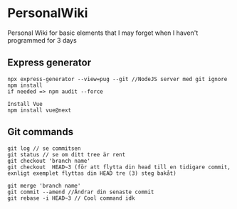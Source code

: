 # PersonalWiki
Personal Wiki for basic elements that I may forget when I haven't programmed for 3 days

## Express generator

```
npx express-generator --view=pug --git //NodeJS server med git ignore
npm install
if needed => npm audit --force

Install Vue
npm install vue@next
```

## Git commands

```
git log // se commitsen
git status // se om ditt tree är rent
git checkout 'branch name'
git checkout  HEAD~3 (för att flytta din head till en tidigare commit, exnligt exemplet flyttas din HEAD tre (3) steg bakåt)

git merge 'branch name'
git commit --amend //Ändrar din senaste commit
git rebase -i HEAD~3 // Cool command idk
```
